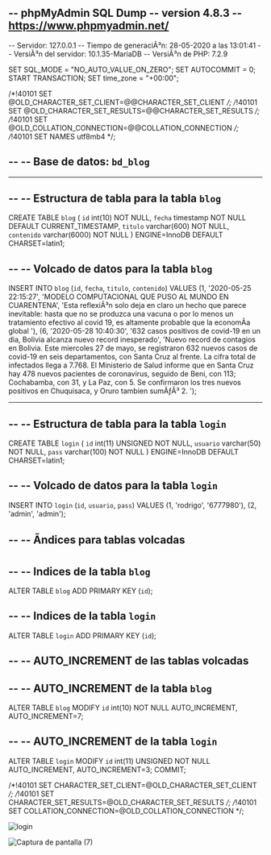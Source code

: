 -- phpMyAdmin SQL Dump
-- version 4.8.3
-- https://www.phpmyadmin.net/
--
-- Servidor: 127.0.0.1
-- Tiempo de generaciÃ³n: 28-05-2020 a las 13:01:41
-- VersiÃ³n del servidor: 10.1.35-MariaDB
-- VersiÃ³n de PHP: 7.2.9

SET SQL_MODE = "NO_AUTO_VALUE_ON_ZERO";
SET AUTOCOMMIT = 0;
START TRANSACTION;
SET time_zone = "+00:00";


/*!40101 SET @OLD_CHARACTER_SET_CLIENT=@@CHARACTER_SET_CLIENT */;
/*!40101 SET @OLD_CHARACTER_SET_RESULTS=@@CHARACTER_SET_RESULTS */;
/*!40101 SET @OLD_COLLATION_CONNECTION=@@COLLATION_CONNECTION */;
/*!40101 SET NAMES utf8mb4 */;

--
-- Base de datos: `bd_blog`
--

-- --------------------------------------------------------

--
-- Estructura de tabla para la tabla `blog`
--

CREATE TABLE `blog` (
  `id` int(10) NOT NULL,
  `fecha` timestamp NOT NULL DEFAULT CURRENT_TIMESTAMP,
  `titulo` varchar(600) NOT NULL,
  `contenido` varchar(6000) NOT NULL
) ENGINE=InnoDB DEFAULT CHARSET=latin1;

--
-- Volcado de datos para la tabla `blog`
--

INSERT INTO `blog` (`id`, `fecha`, `titulo`, `contenido`) VALUES
(1, '2020-05-25 22:15:27', 'MODELO COMPUTACIONAL QUE PUSO AL MUNDO EN CUARENTENA', 'Esta reflexiÃ³n solo deja en claro un hecho que parece inevitable: hasta que no se produzca una vacuna o por lo menos un tratamiento efectivo al covid 19, es altamente probable que la economÃ­a global '),
(6, '2020-05-28 10:40:30', '632 casos positivos de covid-19 en un dia, Bolivia alcanza nuevo record inesperado', 'Nuevo record de contagios en Bolivia. Este miercoles 27 de mayo, se registraron 632 nuevos casos de covid-19 en seis departamentos, con Santa Cruz al frente. La cifra total de infectados llega a 7.768.    El Ministerio de Salud informe que en Santa Cruz hay 478 nuevos pacientes de coronavirus, seguido de Beni, con 113; Cochabamba, con 31, y La Paz, con 5. Se confirmaron los tres nuevos positivos en Chuquisaca, y Oruro tambien sumÃƒÂ³ 2.  ');

-- --------------------------------------------------------

--
-- Estructura de tabla para la tabla `login`
--

CREATE TABLE `login` (
  `id` int(11) UNSIGNED NOT NULL,
  `usuario` varchar(50) NOT NULL,
  `pass` varchar(100) NOT NULL
) ENGINE=InnoDB DEFAULT CHARSET=latin1;

--
-- Volcado de datos para la tabla `login`
--

INSERT INTO `login` (`id`, `usuario`, `pass`) VALUES
(1, 'rodrigo', '6777980'),
(2, 'admin', 'admin');

--
-- Ãndices para tablas volcadas
--

--
-- Indices de la tabla `blog`
--
ALTER TABLE `blog`
  ADD PRIMARY KEY (`id`);

--
-- Indices de la tabla `login`
--
ALTER TABLE `login`
  ADD PRIMARY KEY (`id`);

--
-- AUTO_INCREMENT de las tablas volcadas
--

--
-- AUTO_INCREMENT de la tabla `blog`
--
ALTER TABLE `blog`
  MODIFY `id` int(10) NOT NULL AUTO_INCREMENT, AUTO_INCREMENT=7;

--
-- AUTO_INCREMENT de la tabla `login`
--
ALTER TABLE `login`
  MODIFY `id` int(11) UNSIGNED NOT NULL AUTO_INCREMENT, AUTO_INCREMENT=3;
COMMIT;

/*!40101 SET CHARACTER_SET_CLIENT=@OLD_CHARACTER_SET_CLIENT */;
/*!40101 SET CHARACTER_SET_RESULTS=@OLD_CHARACTER_SET_RESULTS */;
/*!40101 SET COLLATION_CONNECTION=@OLD_COLLATION_CONNECTION */;

![login](https://user-images.githubusercontent.com/66080714/83179842-dbfd6c00-a122-11ea-85de-eaaf59e0f417.png)


![Captura de pantalla (7)](https://user-images.githubusercontent.com/66080714/83189586-7cf32380-a131-11ea-9181-4fc008ecd47a.png)



